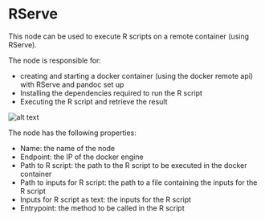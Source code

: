 # RServe

This node can be used to execute R scripts on a remote container (using RServe).

The node is responsible for:
* creating and starting a docker container (using the docker remote api) with RServe and pandoc set up
* Installing the dependencies required to run the R script
* Executing the R script and retrieve the result

![alt text](https://raw.github.com/SINTEF-9012/mc-suite_node-red/master/documents/rserve.png "RServe")

The node has the following properties:
* Name: the name of the node
* Endpoint: the IP of the docker engine
* Path to R script: the path to the R script to be executed in the docker container
* Path to inputs for R script: the path to a file containing the inputs for the R script
* Inputs for R script as text: the inputs for the R script
* Entrypoint: the method to be called in the R script

